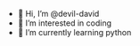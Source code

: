 - 👋 Hi, I’m @devil-david
- 👀 I’m interested in coding
- 🌱 I’m currently learning python

<!---
devil-david/devil-david is a ✨ special ✨ repository because its `README.md` (this file) appears on your GitHub profile.
You can click the Preview link to take a look at your changes.
--->
